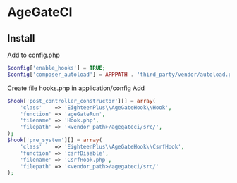 # AgeGateCI
## Install

Add to config.php
```php
$config['enable_hooks'] = TRUE;
$config['composer_autoload'] = APPPATH . 'third_party/vendor/autoload.php';
```

Create file hooks.php in application/config
Add
```php
$hook['post_controller_constructor'][] = array(
    'class'    => 'EighteenPlus\\AgeGateHook\\Hook',
    'function' => 'ageGateRun',
    'filename' => 'Hook.php',
    'filepath' => '<vendor_path>/agegateci/src/',
);
$hook['pre_system'][] = array(
    'class'    => 'EighteenPlus\\AgeGateHook\\CsrfHook',
    'function' => 'csrfDisable',
    'filename' => 'CsrfHook.php',
    'filepath' => '<vendor_path>/agegateci/src/'
);
```

